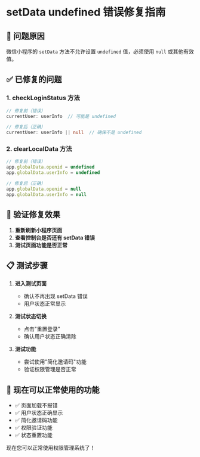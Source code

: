 # setData undefined 错误修复指南

## 🚨 问题原因
微信小程序的 `setData` 方法不允许设置 `undefined` 值，必须使用 `null` 或其他有效值。

## ✅ 已修复的问题

### 1. checkLoginStatus 方法
```typescript
// 修复前（错误）
currentUser: userInfo  // 可能是 undefined

// 修复后（正确）
currentUser: userInfo || null  // 确保不是 undefined
```

### 2. clearLocalData 方法
```typescript
// 修复前（错误）
app.globalData.openid = undefined
app.globalData.userInfo = undefined

// 修复后（正确）
app.globalData.openid = null
app.globalData.userInfo = null
```

## 🔧 验证修复效果

1. **重新刷新小程序页面**
2. **查看控制台是否还有 setData 错误**
3. **测试页面功能是否正常**

## 📋 测试步骤

1. **进入测试页面**
   - 确认不再出现 setData 错误
   - 用户状态正常显示

2. **测试状态切换**
   - 点击"重置登录"
   - 确认用户状态正确清除

3. **测试功能**
   - 尝试使用"简化邀请码"功能
   - 验证权限管理是否正常

## 🎯 现在可以正常使用的功能

- ✅ 页面加载不报错
- ✅ 用户状态正确显示
- ✅ 简化邀请码功能
- ✅ 权限验证功能
- ✅ 状态重置功能

现在您可以正常使用权限管理系统了！
